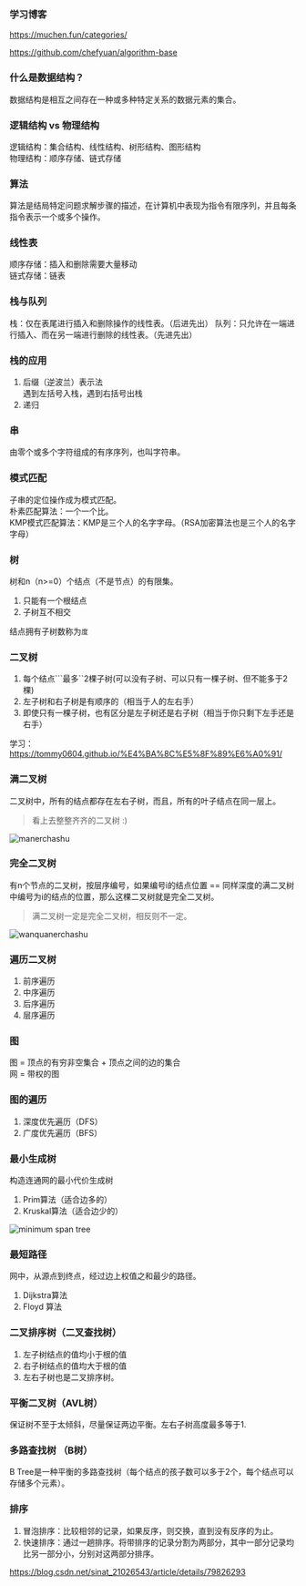 ### 学习博客
https://muchen.fun/categories/  

https://github.com/chefyuan/algorithm-base  

### 什么是数据结构？
数据结构是相互之间存在一种或多种特定关系的数据元素的集合。

### 逻辑结构 vs 物理结构
逻辑结构：集合结构、线性结构、树形结构、图形结构  
物理结构：顺序存储、链式存储

### 算法
算法是结局特定问题求解步骤的描述，在计算机中表现为指令有限序列，并且每条指令表示一个或多个操作。

### 线性表
顺序存储：插入和删除需要大量移动  
链式存储：链表

### 栈与队列
栈：仅在表尾进行插入和删除操作的线性表。（后进先出）
队列：只允许在一端进行插入、而在另一端进行删除的线性表。（先进先出）

### 栈的应用
1. 后缀（逆波兰）表示法  
遇到左括号入栈，遇到右括号出栈
2. 递归

### 串
由零个或多个字符组成的有序序列，也叫字符串。

### 模式匹配
子串的定位操作成为模式匹配。  
朴素匹配算法：一个一个比。  
KMP模式匹配算法：KMP是三个人的名字字母。（RSA加密算法也是三个人的名字字母）

### 树
树和n（n>=0）个结点（不是节点）的有限集。  
1. 只能有一个根结点
2. 子树互不相交  

结点拥有子树数称为```度```

### 二叉树
1. 每个结点```最多``2棵子树(可以没有子树、可以只有一棵子树、但不能多于2棵)
2. 左子树和右子树是有顺序的（相当于人的左右手）
3. 即使只有一棵子树，也有区分是左子树还是右子树（相当于你只剩下左手还是右手）

学习：https://tommy0604.github.io/%E4%BA%8C%E5%8F%89%E6%A0%91/

### 满二叉树
二叉树中，所有的结点都存在左右子树，而且，所有的叶子结点在同一层上。
>看上去整整齐齐的二叉树 :)  

![manerchashu](https://tommy0604.github.io/images/2xtree/%E6%BB%A1%E4%BA%8C%E5%8F%89%E6%A0%91.PNG)

### 完全二叉树
有n个节点的二叉树，按层序编号，如果编号i的结点位置 == 同样深度的满二叉树中编号为i的结点的位置，那么这棵二叉树就是完全二叉树。
> 满二叉树一定是完全二叉树，相反则不一定。  

![wanquanerchashu](https://tommy0604.github.io/images/2xtree/%E5%AE%8C%E5%85%A8%E4%BA%8C%E5%8F%89%E6%A0%91.PNG)

### 遍历二叉树
1. 前序遍历
2. 中序遍历
3. 后序遍历
4. 层序遍历

### 图
图 = 顶点的有穷非空集合  +  顶点之间的边的集合  
网 = 带权的图

### 图的遍历
1. 深度优先遍历（DFS）
2. 广度优先遍历（BFS） 

### 最小生成树
构造连通网的最小代价生成树  
1. Prim算法（适合边多的）
2. Kruskal算法（适合边少的）  

![minimum span tree](https://upload.wikimedia.org/wikipedia/commons/thumb/d/d2/Minimum_spanning_tree.svg/1200px-Minimum_spanning_tree.svg.png)

### 最短路径
网中，从源点到终点，经过边上权值之和最少的路径。  
1. Dijkstra算法
2. Floyd 算法

### 二叉排序树（二叉查找树）
1. 左子树结点的值均小于根的值
2. 右子树结点的值均大于根的值
3. 左右子树也是二叉排序树。

### 平衡二叉树（AVL树）
保证树不至于太倾斜，尽量保证两边平衡。左右子树高度最多等于1.

### 多路查找树 （B树）
B Tree是一种平衡的多路查找树（每个结点的孩子数可以多于2个，每个结点可以存储多个元素）。

### 排序
1. 冒泡排序：比较相邻的记录，如果反序，则交换，直到没有反序的为止。
2. 快速排序：通过一趟排序。将带排序的记录分割为两部分，其中一部分记录均比另一部分小，分别对这两部分排序。

https://blog.csdn.net/sinat_21026543/article/details/79826293
